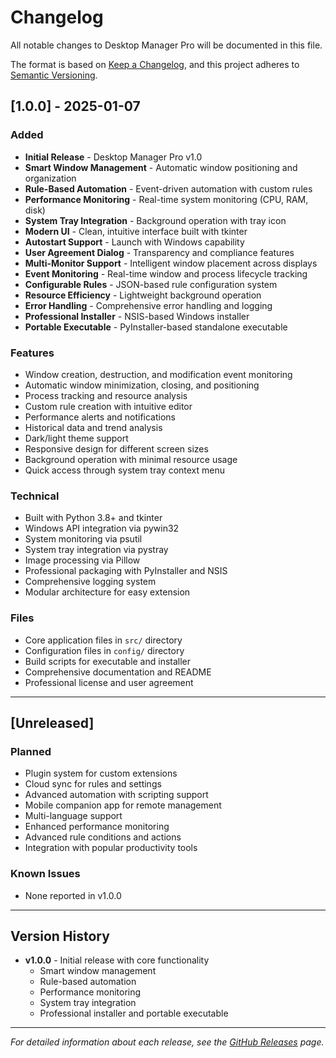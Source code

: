 # Changelog

All notable changes to Desktop Manager Pro will be documented in this file.

The format is based on [Keep a Changelog](https://keepachangelog.com/en/1.0.0/),
and this project adheres to [Semantic Versioning](https://semver.org/spec/v2.0.0.html).

## [1.0.0] - 2025-01-07

### Added
- **Initial Release** - Desktop Manager Pro v1.0
- **Smart Window Management** - Automatic window positioning and organization
- **Rule-Based Automation** - Event-driven automation with custom rules
- **Performance Monitoring** - Real-time system monitoring (CPU, RAM, disk)
- **System Tray Integration** - Background operation with tray icon
- **Modern UI** - Clean, intuitive interface built with tkinter
- **Autostart Support** - Launch with Windows capability
- **User Agreement Dialog** - Transparency and compliance features
- **Multi-Monitor Support** - Intelligent window placement across displays
- **Event Monitoring** - Real-time window and process lifecycle tracking
- **Configurable Rules** - JSON-based rule configuration system
- **Resource Efficiency** - Lightweight background operation
- **Error Handling** - Comprehensive error handling and logging
- **Professional Installer** - NSIS-based Windows installer
- **Portable Executable** - PyInstaller-based standalone executable

### Features
- Window creation, destruction, and modification event monitoring
- Automatic window minimization, closing, and positioning
- Process tracking and resource analysis
- Custom rule creation with intuitive editor
- Performance alerts and notifications
- Historical data and trend analysis
- Dark/light theme support
- Responsive design for different screen sizes
- Background operation with minimal resource usage
- Quick access through system tray context menu

### Technical
- Built with Python 3.8+ and tkinter
- Windows API integration via pywin32
- System monitoring via psutil
- System tray integration via pystray
- Image processing via Pillow
- Professional packaging with PyInstaller and NSIS
- Comprehensive logging system
- Modular architecture for easy extension

### Files
- Core application files in `src/` directory
- Configuration files in `config/` directory
- Build scripts for executable and installer
- Comprehensive documentation and README
- Professional license and user agreement

---

## [Unreleased]

### Planned
- Plugin system for custom extensions
- Cloud sync for rules and settings
- Advanced automation with scripting support
- Mobile companion app for remote management
- Multi-language support
- Enhanced performance monitoring
- Advanced rule conditions and actions
- Integration with popular productivity tools

### Known Issues
- None reported in v1.0.0

---

## Version History

- **v1.0.0** - Initial release with core functionality
  - Smart window management
  - Rule-based automation
  - Performance monitoring
  - System tray integration
  - Professional installer and portable executable

---

*For detailed information about each release, see the [GitHub Releases](https://github.com/yourusername/desktop-manager-pro/releases) page.* 